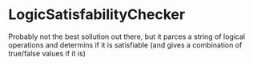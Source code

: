 # LogicSatisfabilityChecker
Probably not the best sollution out there, but it parces a string of logical operations and determins if it is satisfiable (and gives a combination of true/false values if it is)
